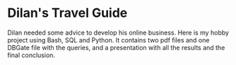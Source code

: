 # Dilan's Travel Guide
Dilan needed some advice to develop his online business. Here is my hobby project using Bash, SQL and Python. It contains two pdf files and one DBGate file with the queries, and a presentation with all the results and the final conclusion.
